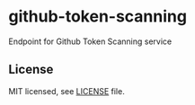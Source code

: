 # github-token-scanning
Endpoint for Github Token Scanning service

## License

MIT licensed, see [LICENSE](./LICENSE) file.
